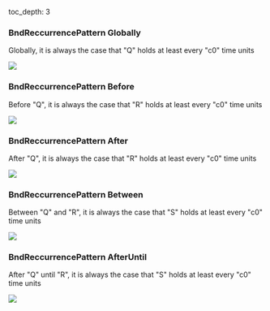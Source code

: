 toc_depth: 3

### BndReccurrencePattern Globally

Globally, it is always the case that "Q" holds at least every "c0" time units

![](/img/patterns/BndReccurrencePattern_Globally.svg)
### BndReccurrencePattern Before

Before "Q", it is always the case that "R" holds at least every "c0" time units

![](/img/patterns/BndReccurrencePattern_Before.svg)
### BndReccurrencePattern After

After "Q", it is always the case that "R" holds at least every "c0" time units

![](/img/patterns/BndReccurrencePattern_After.svg)
### BndReccurrencePattern Between

Between "Q" and "R", it is always the case that "S" holds at least every "c0" time units

![](/img/patterns/BndReccurrencePattern_Between.svg)
### BndReccurrencePattern AfterUntil

After "Q" until "R", it is always the case that "S" holds at least every "c0" time units

![](/img/patterns/BndReccurrencePattern_AfterUntil.svg)
